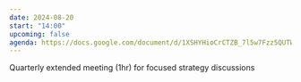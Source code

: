 ```yaml
---
date: 2024-08-20
start: "14:00"
upcoming: false
agenda: https://docs.google.com/document/d/1XSHYHioCrCTZB_7l5w7Fzz5QUTW_3zjNP6mt4cv8FKg/edit?usp=sharing
---
```

Quarterly extended meeting (1hr) for focused strategy discussions
